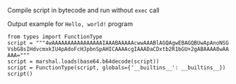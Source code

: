 Compile script in bytecode and run without `exec` call

Output example for `Hello, world!` program
```import marshal, base64
from types import FunctionType
script = """4wAAAAAAAAAAAAAAAAIAAABAAAAAcwwAAABlAGQAgwEBAGQBUwApAnoNSG
VsbG8sIHdvcmxkIU4pAdoFcHJpbnSpAHICAAAAcgIAAADaCDxtb2R1bGU+2gABAAAA8wAA
AAA="""
script = marshal.loads(base64.b64decode(script))
script = FunctionType(script, globals={'__builtins__': __builtins__})
script()

